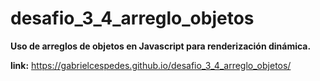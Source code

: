 # desafio_3_4_arreglo_objetos

**Uso de arreglos de objetos en Javascript para renderización dinámica.**

**link:** https://gabrielcespedes.github.io/desafio_3_4_arreglo_objetos/
